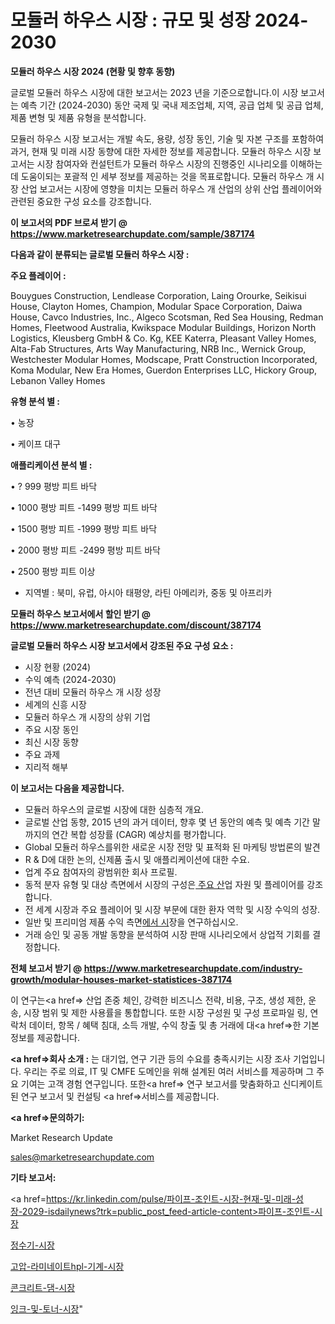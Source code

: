 # 모듈러 하우스 시장 : 규모 및 성장 2024-2030

<strong>모듈러 하우스 시장 2024 (현황 및 향후 동향)</strong>

글로벌 모듈러 하우스 시장에 대한 보고서는 2023 년을 기준으로합니다.이 시장 보고서는 예측 기간 (2024-2030) 동안 국제 및 국내 제조업체, 지역, 공급 업체 및 공급 업체, 제품 변형 및 제품 유형을 분석합니다.

모듈러 하우스 시장 보고서는 개발 속도, 용량, 성장 동인, 기술 및 자본 구조를 포함하여 과거, 현재 및 미래 시장 동향에 대한 자세한 정보를 제공합니다. 모듈러 하우스 시장 보고서는 시장 참여자와 컨설턴트가 모듈러 하우스 시장의 진행중인 시나리오를 이해하는 데 도움이되는 포괄적 인 세부 정보를 제공하는 것을 목표로합니다. 모듈러 하우스 개 시장 산업 보고서는 시장에 영향을 미치는 모듈러 하우스 개 산업의 상위 산업 플레이어와 관련된 중요한 구성 요소를 강조합니다.



<strong>이 보고서의 PDF 브로셔 받기 @ <a href=https://www.marketresearchupdate.com/sample/387174>https://www.marketresearchupdate.com/sample/387174</a></strong>



<strong>다음과 같이 분류되는 글로벌 모듈러 하우스 시장 :</strong>



<strong>주요 플레이어 :</strong>

Bouygues Construction, Lendlease Corporation, Laing Orourke, Seikisui House, Clayton Homes, Champion, Modular Space Corporation, Daiwa House, Cavco Industries, Inc., Algeco Scotsman, Red Sea Housing, Redman Homes, Fleetwood Australia, Kwikspace Modular Buildings, Horizon North Logistics, Kleusberg GmbH & Co. Kg, KEE Katerra, Pleasant Valley Homes, Alta-Fab Structures, Arts Way Manufacturing, NRB Inc., Wernick Group, Westchester Modular Homes, Modscape, Pratt Construction Incorporated, Koma Modular, New Era Homes, Guerdon Enterprises LLC, Hickory Group, Lebanon Valley Homes



<strong>유형 분석 별 :</strong>

• 농장

• 케이프 대구



<strong>애플리케이션 분석 별 :</strong>

• ? 999 평방 피트 바닥

• 1000 평방 피트 -1499 평방 피트 바닥

• 1500 평방 피트 -1999 평방 피트 바닥

• 2000 평방 피트 -2499 평방 피트 바닥

• 2500 평방 피트 이상

<ul>
  <li>지역별 : 북미, 유럽, 아시아 태평양, 라틴 아메리카, 중동 및 아프리카</li>
</ul>


<strong>모듈러 하우스 보고서에서 할인 받기 @ <a href=https://www.marketresearchupdate.com/discount/387174>https://www.marketresearchupdate.com/discount/387174</a></strong>



<strong>글로벌 모듈러 하우스 시장 보고서에서 강조된 주요 구성 요소 :</strong>
<ul>
  <li>시장 현황 (2024)</li>
  <li>수익 예측 (2024-2030)</li>
  <li>전년 대비 모듈러 하우스 개 시장 성장</li>
  <li>세계의 신흥 시장</li>
  <li>모듈러 하우스 개 시장의 상위 기업</li>
  <li>주요 시장 동인</li>
  <li>최신 시장 동향</li>
  <li>주요 과제</li>
  <li>지리적 해부</li>
</ul>


<strong>이 보고서는 다음을 제공합니다.</strong>
<ul>
  <li>모듈러 하우스의 글로벌 시장에 대한 심층적 개요.</li>
  <li>글로벌 산업 동향, 2015 년의 과거 데이터, 향후 몇 년 동안의 예측 및 예측 기간 말까지의 연간 복합 성장률 (CAGR) 예상치를 평가합니다.</li>
  <li>Global 모듈러 하우스를위한 새로운 시장 전망 및 표적화 된 마케팅 방법론의 발견</li>
  <li>R &amp; D에 대한 논의, 신제품 출시 및 애플리케이션에 대한 수요.</li>
  <li>업계 주요 참여자의 광범위한 회사 프로필.</li>
  <li>동적 분자 유형 및 대상 측면에서 시장의 구성은<a href=> 주요 산</a>업 자원 및 플레이어를 강조합니다.</li>
  <li>전 세계 시장과 주요 플레이어 및 시장 부문에 대한 환자 역학 및 시장 수익의 성장.</li>
  <li>일반 및 프리미엄 제품 수익 측면<a href=>에서 시</a>장을 연구하십시오.</li>
  <li>거래 승인 및 공동 개발 동향을 분석하여 시장 판매 시나리오에서 상업적 기회를 결정합니다.</li>
</ul>



<strong>전체 보고서 받기 @ <a href=https://www.marketresearchupdate.com/industry-growth/modular-houses-market-statistices-387174>https://www.marketresearchupdate.com/industry-growth/modular-houses-market-statistices-387174</a></strong>

이 연구는<a href=> 산업 존중</a> 체인, 강력한 비즈니스 전략, 비용, 구조, 생성 제한, 운송, 시장 범위 및 제한 사용률을 통합합니다. 또한 시장 구성원 및 구성 프로파일 링, 연락처 데이터, 항목 / 혜택 침대, 소득 개발, 수익 창출 및 총 거래에 대<a href=>한 기본 </a>정보를 제공합니다.



<strong><a href=>회사 소</a>개 :</strong>
는 대기업, 연구 기관 등의 수요를 충족시키는 시장 조사 기업입니다. 우리는 주로 의료, IT 및 CMFE 도메인을 위해 설계된 여러 서비스를 제공하며 그 주요 기여는 고객 경험 연구입니다. 또한<a href=> 연구 보</a>고서를 맞춤화하고 신디케이트 된 연구 보고서 및 컨설팅 <a href=>서비스</a>를 제공합니다.



<strong><a href=>문의하기:</a></strong>

Market Research Update

sales@marketresearchupdate.com



<strong>기타 보고서:</strong>

<a href=https://kr.linkedin.com/pulse/파이프-조인트-시장-현재-및-미래-성장-2029-isdailynews?trk=public_post_feed-article-content>파이프-조인트-시장</a>

<a href=https://www.linkedin.com/pulse/정수기-시장-규모-및-성장-2023-analytics-alchemy-360-analysis-dkyqf/>정수기-시장</a>

<a href=https://www.linkedin.com/pulse/고압-라미네이트hpl-기계-시장-동향-및-성장-전망-survey-spotlight-pro-24-analysis-iefxf/>고압-라미네이트hpl-기계-시장</a>

<a href=https://www.linkedin.com/pulse/콘크리트-댐-시장-진입-전략-및-위험-평가2029년-consumer-connection-compendium-ana-bmobf/>콘크리트-댐-시장</a>

<a href=https://www.linkedin.com/pulse/잉크-및-토너-시장-동향-성장-전망-data-dive-diaries-24-analysis-kih1c/>잉크-및-토너-시장</a>"
